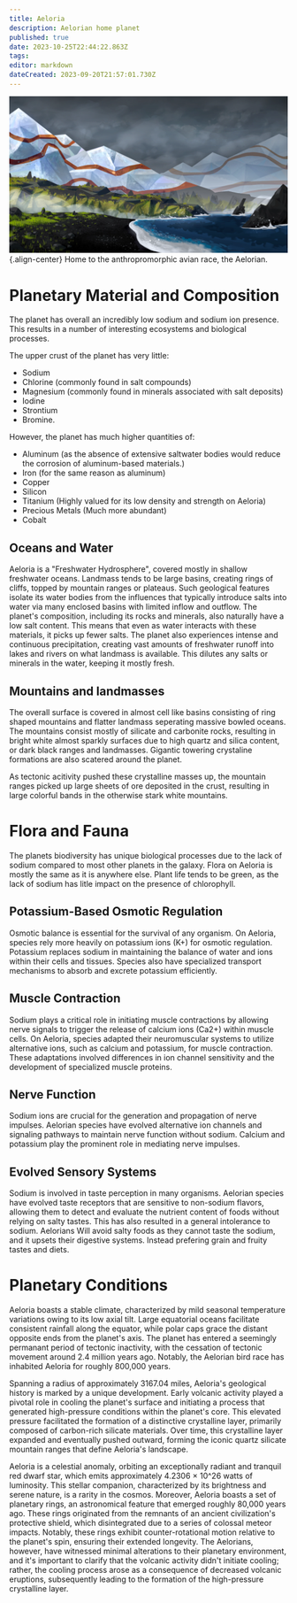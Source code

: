 ```yaml
---
title: Aeloria
description: Aelorian home planet
published: true
date: 2023-10-25T22:44:22.863Z
tags: 
editor: markdown
dateCreated: 2023-09-20T21:57:01.730Z
---
```



![aelorian_landscape.webp](/reference/aeloria/aelorian_landscape.webp){.align-center}
Home to the anthropromorphic avian race, the Aelorian.
# Planetary Material and Composition
The planet has overall an incredibly low sodium and sodium ion presence. This results in a number of interesting ecosystems and biological processes. 

The upper crust of the planet has very little:
- Sodium
- Chlorine (commonly found in salt compounds)
- Magnesium (commonly found in minerals associated with salt deposits)
- Iodine
- Strontium
- Bromine.

However, the planet has much higher quantities of:
- Aluminum (as the absence of extensive saltwater bodies would reduce the corrosion of aluminum-based materials.)
- Iron (for the same reason as aluminum)
- Copper
- Silicon
- Titanium (Highly valued for its low density and strength on Aeloria)
- Precious Metals (Much more abundant)
- Cobalt

## Oceans and Water
 Aeloria is a "Freshwater Hydrosphere", covered mostly in shallow freshwater oceans. Landmass tends to be large basins, creating rings of cliffs, topped by mountain ranges or plateaus. Such geological features isolate its water bodies from the influences that typically introduce salts into water via many enclosed basins with limited inflow and outflow. The planet's composition, including its rocks and minerals, also naturally have a low salt content. This means that even as water interacts with these materials, it picks up fewer salts. The planet also experiences intense and continuous precipitation, creating vast amounts of freshwater runoff into lakes and rivers on what landmass is available. This dilutes any salts or minerals in the water, keeping it mostly fresh.
 
## Mountains and landmasses
The overall surface is covered in almost cell like basins consisting of ring shaped mountains and flatter landmass seperating massive bowled oceans. The mountains consist mostly of silicate and carbonite rocks, resulting in bright white almost sparkly surfaces due to high quartz and silica content, or dark black ranges and landmasses. Gigantic towering crystaline formations are also scatered around the planet.

As tectonic acitivity pushed these crystalline masses up, the mountain ranges picked up large sheets of ore deposited in the crust, resulting in large colorful bands in the otherwise stark white mountains.

# Flora and Fauna
The planets biodiversity has unique biological processes due to the lack of sodium compared to most other planets in the galaxy. Flora on Aeloria is mostly the same as it is anywhere else. Plant life tends to be green, as the lack of sodium has litle impact on the presence of chlorophyll.

## Potassium-Based Osmotic Regulation
Osmotic balance is essential for the survival of any organism. On Aeloria, species rely more heavily on potassium ions (K+) for osmotic regulation. Potassium replaces sodium in maintaining the balance of water and ions within their cells and tissues. Species also have specialized transport mechanisms to absorb and excrete potassium efficiently.

## Muscle Contraction
Sodium plays a critical role in initiating muscle contractions by allowing nerve signals to trigger the release of calcium ions (Ca2+) within muscle cells. On Aeloria, species adapted their neuromuscular systems to utilize alternative ions, such as calcium and potassium, for muscle contraction. These adaptations involved differences in ion channel sensitivity and the development of specialized muscle proteins.

## Nerve Function
Sodium ions are crucial for the generation and propagation of nerve impulses. Aelorian species have evolved alternative ion channels and signaling pathways to maintain nerve function without sodium. Calcium and potassium play the prominent role in mediating nerve impulses.

## Evolved Sensory Systems
Sodium is involved in taste perception in many organisms. Aelorian species have evolved taste receptors that are sensitive to non-sodium flavors, allowing them to detect and evaluate the nutrient content of foods without relying on salty tastes. This has also resulted in a general intolerance to sodium. Aelorians Will avoid salty foods as they cannot taste the sodium, and it upsets their digestive systems. Instead prefering grain and fruity tastes and diets.

# Planetary Conditions

Aeloria boasts a stable climate, characterized by mild seasonal temperature variations owing to its low axial tilt. Large equatorial oceans facilitate consistent rainfall along the equator, while polar caps grace the distant opposite ends from the planet's axis. The planet has entered a seemingly permanant period of tectonic inactivity, with the cessation of tectonic movement around 2.4 million years ago. Notably, the Aelorian bird race has inhabited Aeloria for roughly 800,000 years.

Spanning a radius of approximately 3167.04 miles, Aeloria's geological history is marked by a unique development. Early volcanic activity played a pivotal role in cooling the planet's surface and initiating a process that generated high-pressure conditions within the planet's core. This elevated pressure facilitated the formation of a distinctive crystalline layer, primarily composed of carbon-rich silicate materials. Over time, this crystalline layer expanded and eventually pushed outward, forming the iconic quartz silicate mountain ranges that define Aeloria's landscape.

Aeloria is a celestial anomaly, orbiting an exceptionally radiant and tranquil red dwarf star, which emits approximately 4.2306 × 10^26 watts of luminosity. This stellar companion, characterized by its brightness and serene nature, is a rarity in the cosmos. Moreover, Aeloria boasts a set of planetary rings, an astronomical feature that emerged roughly 80,000 years ago. These rings originated from the remnants of an ancient civilization's protective shield, which disintegrated due to a series of colossal meteor impacts. Notably, these rings exhibit counter-rotational motion relative to the planet's spin, ensuring their extended longevity. The Aelorians, however, have witnessed minimal alterations to their planetary environment, and it's important to clarify that the volcanic activity didn't initiate cooling; rather, the cooling process arose as a consequence of decreased volcanic eruptions, subsequently leading to the formation of the high-pressure crystalline layer.


